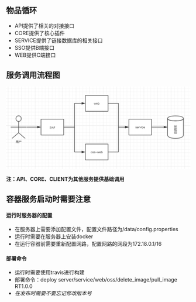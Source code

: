 ## 物品循环

 - API提供了相关的对接接口
 - CORE提供了核心插件
 - SERVICE提供了链接数据库的相关接口
 - SSO提供B端接口
 - WEB提供C端接口
 
## 服务调用流程图 
![Alt text](./doc/FlowChart.jpeg)

**注：API、CORE、CLIENT为其他服务提供基础调用**

## 容器服务启动时需要注意

#### 运行时服务器的配置

- 在服务器上需要添加配置文件，配置文件路径为/data/config.properties
- 运行时需要在服务器上安装docker
- 在运行容器前需要重新配置网路，配置网路的网段为172.18.0.1/16

#### 部署命令

- 运行时需要使用travis进行构建
- 部署命令：deploy server/service/web/oss/delete_image/pull_image RT1.0.0
- *在发布时需要不要忘记修改版本号*